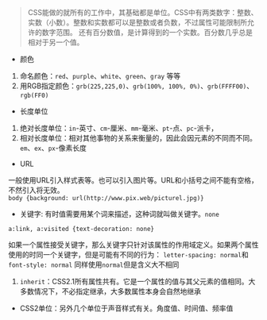 > CSS能做的就所有的工作中，其基础都是单位。CSS中有两类数字：整数、实数（小数）。整数和实数都可以是整数或者负数，不过属性可能限制所允许的数字范围。 还有百分数值，是计算得到的一个实数。百分数几乎总是相对于另一个值。

- 颜色

1. 命名颜色：`red`、`purple`、`white`、`green`、`gray` 等等
2. 用RGB指定颜色：`grb(225,225,0)`、`grb(100%, 100%, 0%)`、`grb(FFFF00)`、`rgb(FF0)`

- 长度单位

1. 绝对长度单位：`in`-英寸、`cm`-厘米、`mm`-毫米、`pt`-点、`pc`-派卡，
2. 相对长度单位：相对其他事物的关系来衡量的，因此会因元素的不同而不同。`em`、`ex`、`px`-像素长度

- URL

一般使用URL引入样式表等。也可以引入图片等。URL和小括号之间不能有空格，不然引入将无效。  
`body {background: url(http://www.pix.web/picturel.jpg)} `

- 关键字: 有时值需要用某个词来描述，这种词就叫做关键字。`none`

`a:link, a:visited {text-decoration: none}`

如果一个属性接受关键字，那么关键字只针对该属性的作用域定义。如果两个属性使用的时同一个关键字，但是可能有不同的行为：
`letter-spacing: normal`和 `font-style: normal` 同样使用`normal`但是含义大不相同

1. `inherit`：CSS2.1所有属性共有。它是一个属性的值与其父元素的值相同。大多数情况下，不必指定继承，大多数属性本身会自然地继承

- CSS2单位：另外几个单位于声音样式有关。角度值、时间值、频率值



